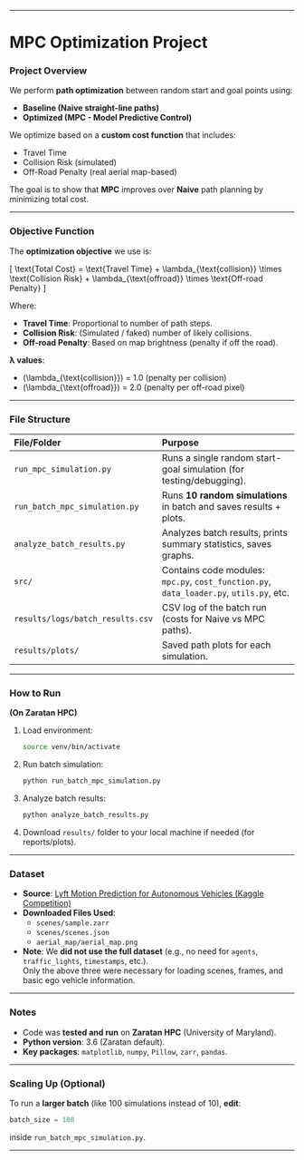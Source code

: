 
---

# MPC Optimization Project

### Project Overview
We perform **path optimization** between random start and goal points using:
- **Baseline (Naive straight-line paths)**
- **Optimized (MPC - Model Predictive Control)**

We optimize based on a **custom cost function** that includes:
- Travel Time
- Collision Risk (simulated)
- Off-Road Penalty (real aerial map-based)

The goal is to show that **MPC** improves over **Naive** path planning by minimizing total cost.

---

### Objective Function

The **optimization objective** we use is:

\[
\text{Total Cost} = \text{Travel Time} + \lambda_{\text{collision}} \times \text{Collision Risk} + \lambda_{\text{offroad}} \times \text{Off-road Penalty}
\]

Where:
- **Travel Time**: Proportional to number of path steps.
- **Collision Risk**: (Simulated / faked) number of likely collisions.
- **Off-road Penalty**: Based on map brightness (penalty if off the road).

**λ values**:
- \(\lambda_{\text{collision}}\) = 1.0 (penalty per collision)
- \(\lambda_{\text{offroad}}\) = 2.0 (penalty per off-road pixel)

---

### File Structure
| File/Folder | Purpose |
|:------------|:--------|
| `run_mpc_simulation.py` | Runs a single random start-goal simulation (for testing/debugging). |
| `run_batch_mpc_simulation.py` | Runs **10 random simulations** in batch and saves results + plots. |
| `analyze_batch_results.py` | Analyzes batch results, prints summary statistics, saves graphs. |
| `src/` | Contains code modules: `mpc.py`, `cost_function.py`, `data_loader.py`, `utils.py`, etc. |
| `results/logs/batch_results.csv` | CSV log of the batch run (costs for Naive vs MPC paths). |
| `results/plots/` | Saved path plots for each simulation. |

---

### How to Run
**(On Zaratan HPC)**

1. Load environment:
    ```bash
    source venv/bin/activate
    ```

2. Run batch simulation:
    ```bash
    python run_batch_mpc_simulation.py
    ```

3. Analyze batch results:
    ```bash
    python analyze_batch_results.py
    ```

4. Download `results/` folder to your local machine if needed (for reports/plots).

---

### Dataset
- **Source**: [Lyft Motion Prediction for Autonomous Vehicles (Kaggle Competition)](https://www.kaggle.com/competitions/lyft-motion-prediction-autonomous-vehicles/data)
- **Downloaded Files Used**:
  - `scenes/sample.zarr`
  - `scenes/scenes.json`
  - `aerial_map/aerial_map.png`
- **Note**: We **did not use the full dataset** (e.g., no need for `agents`, `traffic_lights`, `timestamps`, etc.).  
  Only the above three were necessary for loading scenes, frames, and basic ego vehicle information.

---

### Notes
- Code was **tested and run** on **Zaratan HPC** (University of Maryland).
- **Python version**: 3.6 (Zaratan default).
- **Key packages**: `matplotlib`, `numpy`, `Pillow`, `zarr`, `pandas`.

---

### Scaling Up (Optional)
To run a **larger batch** (like 100 simulations instead of 10), **edit**:
```python
batch_size = 100
```
inside `run_batch_mpc_simulation.py`.

---

